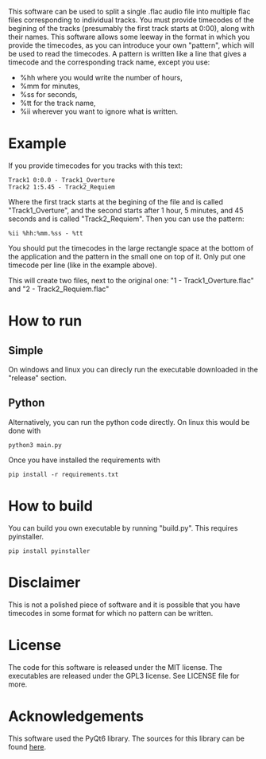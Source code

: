 This software can be used to split a single .flac audio file into multiple flac files corresponding to individual tracks. 
You must provide timecodes of the begining of the tracks (presumably the first track starts at 0:00), along with their names.
This software allows some leeway in the format in which you provide the timecodes, as you can introduce your own "pattern", which will be used to read the timecodes.
A pattern is written like a line that gives a timecode and the corresponding track name, except you use: 
- %hh where you would write the number of hours, 
- %mm for minutes, 
- %ss for seconds, 
- %tt for the track name, 
- %ii wherever you want to ignore what is written.

# Example
If you provide timecodes for you tracks with this text:
```
Track1 0:0.0 - Track1_Overture
Track2 1:5.45 - Track2_Requiem
```

Where the first track starts at the begining of the file and is called "Track1_Overture", and the second starts after 1 hour, 5 minutes, and 45 seconds and is called "Track2_Requiem".
Then you can use the pattern:
```
%ii %hh:%mm.%ss - %tt
```
You should put the timecodes in the large rectangle space at the bottom of the application and the pattern in the small one on top of it.
Only put one timecode per line (like in the example above).

This will create two files, next to the original one: "1 - Track1_Overture.flac" and "2 - Track2_Requiem.flac"

# How to run
## Simple
On windows and linux you can direcly run the executable downloaded in the "release" section.

## Python
Alternatively, you can run the python code directly. On linux this would be done with
```
python3 main.py
```

Once you have installed the requirements with
```
pip install -r requirements.txt
```
# How to build
You can build you own executable by running "build.py". This requires pyinstaller.
```
pip install pyinstaller
```
# Disclaimer
This is not a polished piece of software and it is possible that you have timecodes in some format for which no pattern can be written.

# License
The code for this software is released under the MIT license. The executables are released under the GPL3 license. See LICENSE file for more.

# Acknowledgements
This software used the PyQt6 library.
The sources for this library can be found [here](https://pypi.org/project/PyQt6/#files).